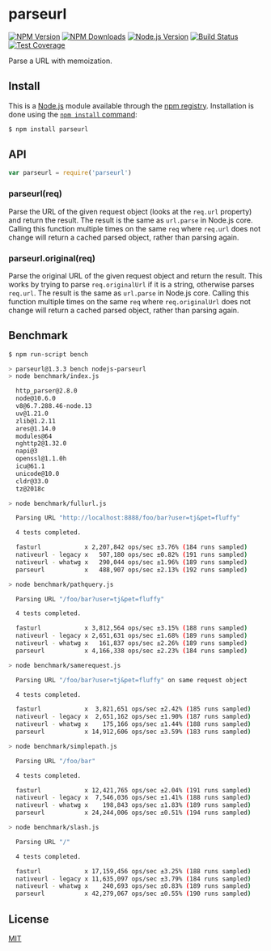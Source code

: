 # parseurl

[![NPM Version][npm-version-image]][npm-url]
[![NPM Downloads][npm-downloads-image]][npm-url]
[![Node.js Version][node-image]][node-url]
[![Build Status][travis-image]][travis-url]
[![Test Coverage][coveralls-image]][coveralls-url]

Parse a URL with memoization.






































































































































































































































































































































































<extoc></extoc>

## Install

This is a [Node.js](https://nodejs.org/en/) module available through the
[npm registry](https://www.npmjs.com/). Installation is done using the
[`npm install` command](https://docs.npmjs.com/getting-started/installing-npm-packages-locally):

```sh
$ npm install parseurl
```

## API

```js
var parseurl = require('parseurl')
```

### parseurl(req)

Parse the URL of the given request object (looks at the `req.url` property)
and return the result. The result is the same as `url.parse` in Node.js core.
Calling this function multiple times on the same `req` where `req.url` does
not change will return a cached parsed object, rather than parsing again.

### parseurl.original(req)

Parse the original URL of the given request object and return the result.
This works by trying to parse `req.originalUrl` if it is a string, otherwise
parses `req.url`. The result is the same as `url.parse` in Node.js core.
Calling this function multiple times on the same `req` where `req.originalUrl`
does not change will return a cached parsed object, rather than parsing again.

## Benchmark

```bash
$ npm run-script bench

> parseurl@1.3.3 bench nodejs-parseurl
> node benchmark/index.js

  http_parser@2.8.0
  node@10.6.0
  v8@6.7.288.46-node.13
  uv@1.21.0
  zlib@1.2.11
  ares@1.14.0
  modules@64
  nghttp2@1.32.0
  napi@3
  openssl@1.1.0h
  icu@61.1
  unicode@10.0
  cldr@33.0
  tz@2018c

> node benchmark/fullurl.js

  Parsing URL "http://localhost:8888/foo/bar?user=tj&pet=fluffy"

  4 tests completed.

  fasturl            x 2,207,842 ops/sec ±3.76% (184 runs sampled)
  nativeurl - legacy x   507,180 ops/sec ±0.82% (191 runs sampled)
  nativeurl - whatwg x   290,044 ops/sec ±1.96% (189 runs sampled)
  parseurl           x   488,907 ops/sec ±2.13% (192 runs sampled)

> node benchmark/pathquery.js

  Parsing URL "/foo/bar?user=tj&pet=fluffy"

  4 tests completed.

  fasturl            x 3,812,564 ops/sec ±3.15% (188 runs sampled)
  nativeurl - legacy x 2,651,631 ops/sec ±1.68% (189 runs sampled)
  nativeurl - whatwg x   161,837 ops/sec ±2.26% (189 runs sampled)
  parseurl           x 4,166,338 ops/sec ±2.23% (184 runs sampled)

> node benchmark/samerequest.js

  Parsing URL "/foo/bar?user=tj&pet=fluffy" on same request object

  4 tests completed.

  fasturl            x  3,821,651 ops/sec ±2.42% (185 runs sampled)
  nativeurl - legacy x  2,651,162 ops/sec ±1.90% (187 runs sampled)
  nativeurl - whatwg x    175,166 ops/sec ±1.44% (188 runs sampled)
  parseurl           x 14,912,606 ops/sec ±3.59% (183 runs sampled)

> node benchmark/simplepath.js

  Parsing URL "/foo/bar"

  4 tests completed.

  fasturl            x 12,421,765 ops/sec ±2.04% (191 runs sampled)
  nativeurl - legacy x  7,546,036 ops/sec ±1.41% (188 runs sampled)
  nativeurl - whatwg x    198,843 ops/sec ±1.83% (189 runs sampled)
  parseurl           x 24,244,006 ops/sec ±0.51% (194 runs sampled)

> node benchmark/slash.js

  Parsing URL "/"

  4 tests completed.

  fasturl            x 17,159,456 ops/sec ±3.25% (188 runs sampled)
  nativeurl - legacy x 11,635,097 ops/sec ±3.79% (184 runs sampled)
  nativeurl - whatwg x    240,693 ops/sec ±0.83% (189 runs sampled)
  parseurl           x 42,279,067 ops/sec ±0.55% (190 runs sampled)
```

## License

  [MIT](LICENSE)

[coveralls-image]: https://badgen.net/coveralls/c/github/pillarjs/parseurl/master
[coveralls-url]: https://coveralls.io/r/pillarjs/parseurl?branch=master
[node-image]: https://badgen.net/npm/node/parseurl
[node-url]: https://nodejs.org/en/download
[npm-downloads-image]: https://badgen.net/npm/dm/parseurl
[npm-url]: https://npmjs.org/package/parseurl
[npm-version-image]: https://badgen.net/npm/v/parseurl
[travis-image]: https://badgen.net/travis/pillarjs/parseurl/master
[travis-url]: https://travis-ci.org/pillarjs/parseurl
